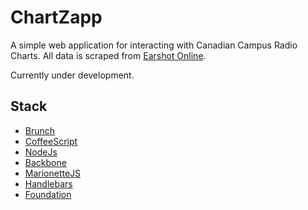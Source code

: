 # ChartZapp

A simple web application for interacting with Canadian Campus Radio Charts.
All data is scraped from [Earshot Online](http://earshot-online.com).

Currently under development.

## Stack

* [Brunch](brunch.io)
* [CoffeeScript](http://coffeescript.org/)
* [NodeJs](http://nodejs.org/)
* [Backbone](http://backbonejs.org/)
* [MarionetteJS](http://marionettejs.com/)
* [Handlebars](http://handlebarsjs.com/)
* [Foundation](https://github.com/zurb/foundation)
